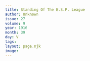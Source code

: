 ```yaml
---
title: Standing Of The E.S.P. League
author: Unknown
issue: 27
volume: 9
year: 1916
month: 39
day: V
tags:
layout: page.njk
image:
---
```


